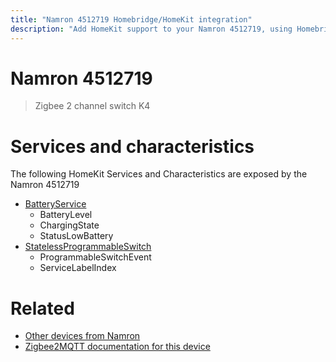 ```yaml
---
title: "Namron 4512719 Homebridge/HomeKit integration"
description: "Add HomeKit support to your Namron 4512719, using Homebridge, Zigbee2MQTT and homebridge-z2m."
---
```

<!---
This file has been GENERATED using src/docgen/docgen.ts
DO NOT EDIT THIS FILE MANUALLY!
-->
# Namron 4512719
> Zigbee 2 channel switch K4


# Services and characteristics
The following HomeKit Services and Characteristics are exposed by
the Namron 4512719

* [BatteryService](../../battery.md)
  * BatteryLevel
  * ChargingState
  * StatusLowBattery
* [StatelessProgrammableSwitch](../../action.md)
  * ProgrammableSwitchEvent
  * ServiceLabelIndex


# Related
* [Other devices from Namron](../index.md#namron)
* [Zigbee2MQTT documentation for this device](https://www.zigbee2mqtt.io/devices/4512719.html)